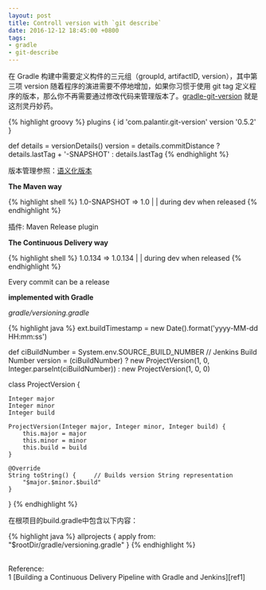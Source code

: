 ```yaml
---
layout: post
title: Controll version with `git describe`
date: 2016-12-12 18:45:00 +0800
tags:
- gradle
- git-describe
---
```


在 Gradle 构建中需要定义构件的三元组（groupId, artifactID, version），其中第三项 version 随着程序的演进需要不停地增加，如果你习惯于使用 git tag 定义程序的版本，那么你不再需要通过修改代码来管理版本了。[gradle-git-version][gradle-git-version] 就是这剂灵丹妙药。

{% highlight groovy %}
plugins {
    id 'com.palantir.git-version' version '0.5.2'
}

def details = versionDetails()
version = details.commitDistance ? details.lastTag + '-SNAPSHOT' : details.lastTag
{% endhighlight %}

版本管理参照：[语义化版本][SemanticVersioning]

**The Maven way**

{% highlight shell %}
1.0-SNAPSHOT   =>   1.0
      |              |
 during dev      when released
{% endhighlight %}

插件: Maven Release plugin

**The Continuous Delivery way**

{% highlight shell %}
   1.0.134   =>   1.0.134
      |              |
 during dev      when released
{% endhighlight %}

Every commit can be a release

**implemented with Gradle**

*gradle/versioning.gradle*

{% highlight java %}
ext.buildTimestamp = new Date().format('yyyy-MM-dd HH:mm:ss')

def ciBuildNumber = System.env.SOURCE_BUILD_NUMBER      // Jenkins Build Number
version = (ciBuildNumber) ? new ProjectVersion(1, 0, Integer.parseInt(ciBuildNumber)) :
        new ProjectVersion(1, 0, 0)

class ProjectVersion {

    Integer major
    Integer minor
    Integer build

    ProjectVersion(Integer major, Integer minor, Integer build) {
        this.major = major
        this.minor = minor
        this.build = build
    }

    @Override
    String toString() {     // Builds version String representation
        "$major.$minor.$build"
    }
}
{% endhighlight %}

在根项目的build.gradle中包含以下内容：

{% highlight java %}
allprojects {
    apply from: "$rootDir/gradle/versioning.gradle"
}
{% endhighlight %}

<br>
<span class="post-meta">
Reference:
</span>
<br>
<span class="post-meta">
1 [Building a Continuous Delivery Pipeline with Gradle and Jenkins][ref1]
</span>

[gradle-git-version]: https://github.com/palantir/gradle-git-version
[SemanticVersioning]: http://semver.org/lang/zh-CN/
[ref1]: https://www.youtube.com/watch?v=V0FpbDkKYtA
